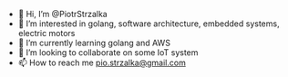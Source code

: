 - 👋 Hi, I’m @PiotrStrzalka
- 👀 I’m interested in golang, software architecture, embedded systems, electric motors
- 🌱 I’m currently learning golang and AWS
- 💞️ I’m looking to collaborate on some IoT system
- 📫 How to reach me pio.strzalka@gmail.com

<!---
PiotrStrzalka/PiotrStrzalka is a ✨ special ✨ repository because its `README.md` (this file) appears on your GitHub profile.
You can click the Preview link to take a look at your changes.
--->
